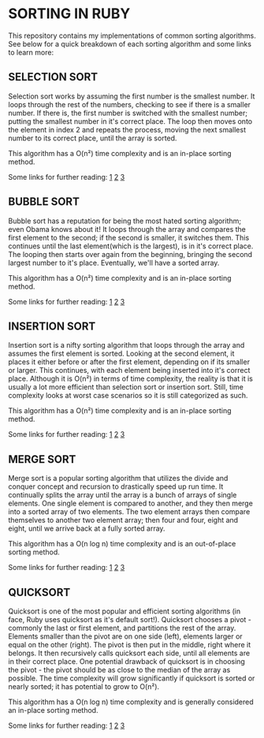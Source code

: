 # SORTING IN RUBY

This repository contains my implementations of common sorting algorithms. See below for a quick breakdown of each sorting algorithm and some links to learn more:

## SELECTION SORT
  Selection sort works by assuming the first number is the smallest number. It loops through the rest of the numbers, checking to see if there is a smaller number. If there is, the first number is switched with the smallest number; putting the smallest number in it's correct place. The loop then moves onto the element in index 2 and repeats the process, moving the next smallest number to its correct place, until the array is sorted.

  This algorithm has a O(n²) time complexity and is an in-place sorting method.

  Some links for further reading:
  [1](https://medium.com/basecs/exponentially-easy-selection-sort-d7a34292b049)
  [2](http://www.geeksforgeeks.org/selection-sort/)
  [3](https://www.hackerearth.com/practice/algorithms/sorting/selection-sort/tutorial/)

## BUBBLE SORT
  Bubble sort has a reputation for being the most hated sorting algorithm; even Obama knows about it! It loops through the array and compares the first element to the second; if the second is smaller, it switches them. This continues until the last element(which is the largest), is in it's correct place. The looping then starts over again from the beginning, bringing the second largest number to it's place. Eventually, we'll have a sorted array.

  This algorithm has a O(n²) time complexity and is an in-place sorting method.

  Some links for further reading:
  [1](https://medium.com/basecs/bubbling-up-with-bubble-sorts-3df5ac88e592)
  [2](https://rosettacode.org/wiki/Sorting_algorithms/Bubble_sort)
  [3](http://www.geeksforgeeks.org/bubble-sort/)

## INSERTION SORT
  Insertion sort is a nifty sorting algorithm that loops through the array and assumes the first element is sorted. Looking at the second element, it places it either before or after the first element, depending on if its smaller or larger. This continues, with each element being inserted into it's correct place. Although it is O(n²) in terms of time complexity, the reality is that it is usually a lot more efficient than selection sort or insertion sort. Still, time complexity looks at worst case scenarios so it is still categorized as such.

  This algorithm has a O(n²) time complexity and is an in-place sorting method.

  Some links for further reading:
  [1](https://medium.com/basecs/inching-towards-insertion-sort-9799274430da)
  [2](http://www.geeksforgeeks.org/insertion-sort/)
  [3](https://www.tutorialspoint.com/data_structures_algorithms/insertion_sort_algorithm.htm)

## MERGE SORT
  Merge sort is a popular sorting algorithm that utilizes the divide and conquer concept and recursion to drastically speed up run time. It continually splits the array until the array is a bunch of arrays of single elements. One single element is compared to another, and they then merge into a sorted array of two elements. The two element arrays then compare themselves to another two element array; then four and four, eight and eight, until we arrive back at a fully sorted array.

  This algorithm has a O(n log n) time complexity and is an out-of-place sorting method.

  Some links for further reading:
  [1](https://medium.com/basecs/making-sense-of-merge-sort-part-1-49649a143478)
  [2](https://medium.com/basecs/making-sense-of-merge-sort-part-2-be8706453209)
  [3](http://www.geeksforgeeks.org/merge-sort/)

## QUICKSORT

  Quicksort is one of the most popular and efficient sorting algorithms (in face, Ruby uses quicksort as it's default sort!). Quicksort chooses a pivot - commonly the last or first element, and partitions the rest of the array. Elements smaller than the pivot are on one side (left), elements larger or equal on the other (right). The pivot is then put in the middle, right where it belongs. It then recursively calls quicksort each side, until all elements are in their correct place. One potential drawback of quicksort is in choosing the pivot - the pivot should be as close to the median of the array as possible. The time complexity will grow significantly if quicksort is sorted or nearly sorted; it has potential to grow to O(n²).

  This algorithm has a O(n log n) time complexity and is generally considered an in-place sorting method.

  Some links for further reading:
  [1](https://medium.com/basecs/pivoting-to-understand-quicksort-part-1-75178dfb9313)
  [2](https://medium.com/basecs/pivoting-to-understand-quicksort-part-2-30161aefe1d3)
  [3](http://www.geeksforgeeks.org/quick-sort/)
